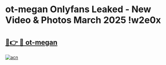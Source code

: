 # ot-megan Onlyfans Leaked - New Video & Photos March 2025 !w2e0x

# <h2><a href="https://a54f26.iuczelnia.edu.pl?title=ot-megan&ref=w2e0x">🔗👉 🔴 ot-megan</a></h2>

[![acn](https://github.com/user-attachments/assets/0f9c940e-d8b0-45ae-aac7-cd30a18b3e1c)](https://a54f26.iuczelnia.edu.pl?title=ot-megan&ref=w2e0x)

